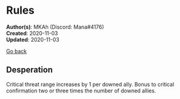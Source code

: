 # Rules

**Author(s)**: MKAh (Discord: Mana#4176)  
**Created**: 2020-11-03  
**Updated**: 2020-11-03

[Go back](./)

## Desperation

Critical threat range increases by 1 per downed ally. Bonus to critical confirmation two or three times the number of downed allies.